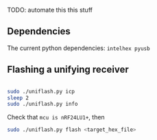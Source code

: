 
TODO: automate this this stuff

## Dependencies

The current python dependencies: `intelhex pyusb`

## Flashing a unifying receiver


```sh

sudo ./uniflash.py icp
sleep 2
sudo ./uniflash.py info

```

Check that `mcu is nRF24LU1+`, then

```sh
sudo ./uniflash.py flash <target_hex_file>
```

